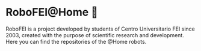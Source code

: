 # RoboFEI@Home 🤖
RoboFEI is a project developed by students of Centro Universitario FEI since 2003, created with the purpose of scientific research and development. Here you can find the repositories of the @Home robots.
